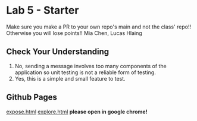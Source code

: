 # Lab 5 - Starter
Make sure you make a PR to your own repo's main and not the class' repo!! Otherwise you will lose points!!
Mia Chen, Lucas Hlaing


## Check Your Understanding

1. No, sending a message involves too many components of the application so unit testing is not a reliable form of testing.
2. Yes, this is a simple and small feature to test. 

## Github Pages
[expose.html](https://miachen67.github.io/Lab5_Starter/expose.html)
[explore.html](https://miachen67.github.io/Lab5_Starter/explore.html) 
**please open in google chrome!**